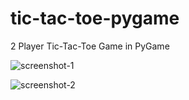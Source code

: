 # tic-tac-toe-pygame
2 Player Tic-Tac-Toe Game in PyGame

![screenshot-1](/screenshots/screenshot-1.jpg)


![screenshot-2](/screenshots/screenshot-2.jpg)
